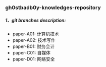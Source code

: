 ### gh0stbadb0y-knowledges-repository

##### 1、git branches description:
- paper-A01: 计算机技术
- paper-A02: 技术写作
- paper-B01: 财务会计
- paper-C01: 自媒体
- paper-D01: 网络安全